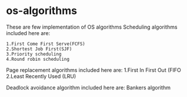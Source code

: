 # os-algorithms
These are few implementation of OS algorithms
Scheduling algorithms included here are:

	1.First Come First Serve(FCFS)
	2.Shortest Job First(SJF)
	3.Priority scheduling
	4.Round robin scheduling

Page replacement algorithms included here are:
	1.First In First Out	(FIFO
	2.Least Recently Used	(LRU)
	
Deadlock avoidance algorithm included here are:
	Bankers algorithm
